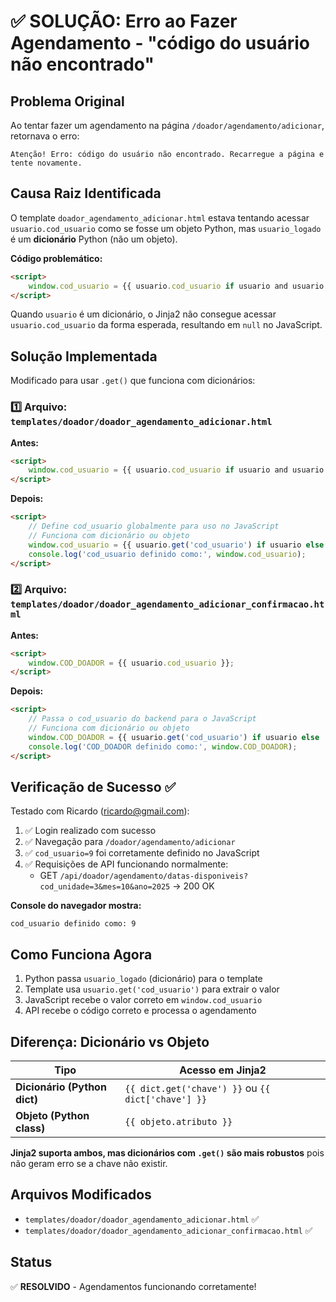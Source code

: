 # ✅ SOLUÇÃO: Erro ao Fazer Agendamento - "código do usuário não encontrado"

## Problema Original

Ao tentar fazer um agendamento na página `/doador/agendamento/adicionar`, retornava o erro:
```
Atenção! Erro: código do usuário não encontrado. Recarregue a página e tente novamente.
```

## Causa Raiz Identificada

O template `doador_agendamento_adicionar.html` estava tentando acessar `usuario.cod_usuario` como se fosse um objeto Python, mas `usuario_logado` é um **dicionário** Python (não um objeto).

**Código problemático:**
```html
<script>
    window.cod_usuario = {{ usuario.cod_usuario if usuario and usuario.cod_usuario else 'null' }};
</script>
```

Quando `usuario` é um dicionário, o Jinja2 não consegue acessar `usuario.cod_usuario` da forma esperada, resultando em `null` no JavaScript.

## Solução Implementada

Modificado para usar `.get()` que funciona com dicionários:

### 1️⃣ Arquivo: `templates/doador/doador_agendamento_adicionar.html`

**Antes:**
```html
<script>
    window.cod_usuario = {{ usuario.cod_usuario if usuario and usuario.cod_usuario else 'null' }};
</script>
```

**Depois:**
```html
<script>
    // Define cod_usuario globalmente para uso no JavaScript
    // Funciona com dicionário ou objeto
    window.cod_usuario = {{ usuario.get('cod_usuario') if usuario else 'null' }};
    console.log('cod_usuario definido como:', window.cod_usuario);
</script>
```

### 2️⃣ Arquivo: `templates/doador/doador_agendamento_adicionar_confirmacao.html`

**Antes:**
```html
<script>
    window.COD_DOADOR = {{ usuario.cod_usuario }};
</script>
```

**Depois:**
```html
<script>
    // Passa o cod_usuario do backend para o JavaScript
    // Funciona com dicionário ou objeto
    window.COD_DOADOR = {{ usuario.get('cod_usuario') if usuario else 'null' }};
    console.log('COD_DOADOR definido como:', window.COD_DOADOR);
</script>
```

## Verificação de Sucesso ✅

Testado com Ricardo (ricardo@gmail.com):

1. ✅ Login realizado com sucesso
2. ✅ Navegação para `/doador/agendamento/adicionar`
3. ✅ `cod_usuario=9` foi corretamente definido no JavaScript
4. ✅ Requisições de API funcionando normalmente:
   - GET `/api/doador/agendamento/datas-disponiveis?cod_unidade=3&mes=10&ano=2025` → 200 OK

**Console do navegador mostra:**
```
cod_usuario definido como: 9
```

## Como Funciona Agora

1. Python passa `usuario_logado` (dicionário) para o template
2. Template usa `usuario.get('cod_usuario')` para extrair o valor
3. JavaScript recebe o valor correto em `window.cod_usuario`
4. API recebe o código correto e processa o agendamento

## Diferença: Dicionário vs Objeto

| Tipo | Acesso em Jinja2 |
|------|-----------------|
| **Dicionário (Python dict)** | `{{ dict.get('chave') }}` ou `{{ dict['chave'] }}` |
| **Objeto (Python class)** | `{{ objeto.atributo }}` |

**Jinja2 suporta ambos, mas dicionários com `.get()` são mais robustos** pois não geram erro se a chave não existir.

## Arquivos Modificados

- `templates/doador/doador_agendamento_adicionar.html` ✅
- `templates/doador/doador_agendamento_adicionar_confirmacao.html` ✅

## Status

✅ **RESOLVIDO** - Agendamentos funcionando corretamente!
